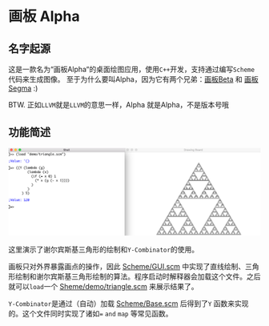# 画板 Alpha

## 名字起源

这是一款名为“画板Alpha“的桌面绘图应用，使用`C++`开发，支持通过编写`Scheme`代码来生成图像。 至于为什么要叫Alpha，因为它有两个兄弟：[画板Beta](https://github.com/P-ainters/Drawing-Board-Beta) 和 [画板Segma](https://github.com/P-ainters/Drawing-Board-Sigma) :)

BTW. 正如`LLVM`就是`LLVM`的意思一样，Alpha 就是Alpha，不是版本号哦

## 功能简述

 ![Overview](picture/overview.png)



这里演示了谢尔宾斯基三角形的绘制和`Y-Combinator`的使用。

画板只对外界暴露画点的操作，因此 [Scheme/GUI.scm](./Scheme/GUI.scm) 中实现了直线绘制、三角形绘制和谢尔宾斯基三角形绘制的算法。程序启动时解释器会加载这个文件。之后就可以`load`一个 [Sheme/demo/triangle.scm](./Sheme/demo/triangle.scm) 来展示结果了。

`Y-Combinator`是通过（自动）加载 [Scheme/Base.scm](./Scheme/Base.scm) 后得到了`Y` 函数来实现的。这个文件同时实现了诸如`=` `and` `map` 等常见函数。

